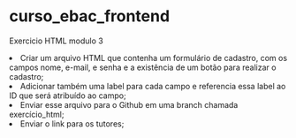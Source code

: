 # curso_ebac_frontend
Exercicio HTML modulo 3

<li>Criar um arquivo HTML que contenha um formulário de cadastro, com os campos nome, e-mail, e senha e a existência de um botão para realizar o cadastro;</li>
<li>Adicionar também uma label para cada campo e referencia essa label ao ID que será atribuído ao campo;</li>
<li>Enviar esse arquivo para o Github em uma branch chamada exercício_html;</li>
<li>Enviar o link para os tutores;</li>
